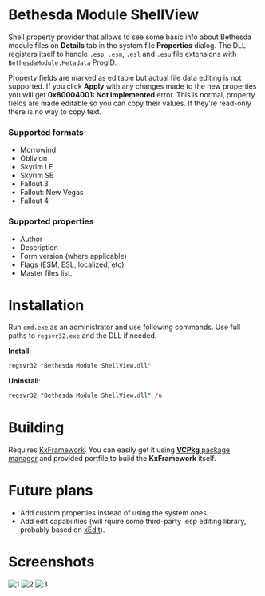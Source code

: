 # Bethesda Module ShellView
Shell property provider that allows to see some basic info about Bethesda module files on **Details** tab in the system file **Properties** dialog. The DLL registers itself to handle `.esp`, `.esm`, `.esl` and `.esu` file extensions with `BethesdaModule.Metadata` ProgID.

Property fields are marked as editable but actual file data editing is not supported. If you click **Apply** with any changes made to the new properties you will get **0x80004001: Not implemented** error. This is normal, property fields are made editable so you can copy their values. If they're read-only there is no way to copy text.

### Supported formats
- Morrowind
- Oblivion
- Skyrim LE
- Skyrim SE
- Fallout 3
- Fallout: New Vegas
- Fallout 4

### Supported properties
- Author
- Description
- Form version (where applicable)
- Flags (ESM, ESL, localized, etc)
- Master files list.

# Installation
Run `cmd.exe` as an administrator and use following commands. Use full paths to `regsvr32.exe` and the DLL if needed.

**Install**:
```ps
regsvr32 "Bethesda Module ShellView.dll"
```

**Uninstall**:
```ps
regsvr32 "Bethesda Module ShellView.dll" /u
```

# Building
Requires [KxFramework](https://github.com/KerberX/KxFramework). You can easily get it using [**VCPkg** package manager](https://github.com/Microsoft/vcpkg) and provided portfile to build the **KxFramework** itself.

# Future plans
- Add custom properties instead of using the system ones.
- Add edit capabilities (will rquire some third-party .esp editing library, probably based on [xEdit](https://github.com/TES5Edit/TES5Edit)).

# Screenshots
![1](https://cdn.discordapp.com/attachments/511613474112274493/707517902047150080/1.png)
![2](https://cdn.discordapp.com/attachments/511613474112274493/707517906224939068/2.png)
![3](https://cdn.discordapp.com/attachments/511613474112274493/707517904618258452/3.png)
